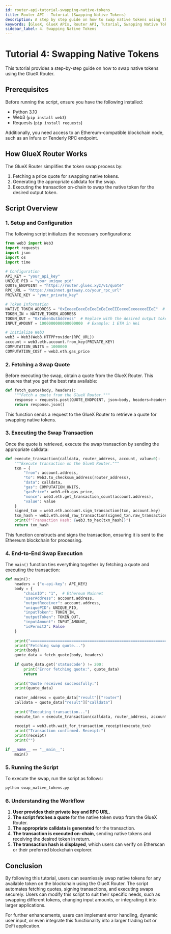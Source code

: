 ```yaml
---
id: router-api-tutorial-swapping-native-tokens
title: Router API - Tutorial (Swapping Native Tokens)
description: A step by step guide on how to swap native tokens using the GlueX Router API
keywords: [GlueX, GlueX APIs, Router API, Tutorial, Swapping Native Tokens, Swap, Native Tokens, DEX, Decentralized Exchange, Liquidity Position, Mint, Router API, GlueX Protocol]
sidebar_label: 4. Swapping Native Tokens
---
```


<head>
    <!-- Meta -->
    <meta charset="UTF-8"/>
    <meta name="viewport" content="width=device-width, initial-scale=1.0"/>
    <meta name="description" content="A step by step guide on how to swap native tokens using the GlueX Router API" />
    <meta name="keywords" content="GlueX, GlueX APIs, Router API, Tutorial, Swapping Native Tokens, Swap, Native Tokens, DEX, Decentralized Exchange, Liquidity Position, Mint, Router API, GlueX Protocol" />
    <meta name="author" content="GlueX Protocol" />
    <!-- Open Graph -->
    <meta property="og:title" content="Router API - Tutorial (Swapping Native Tokens) | GlueX Protocol" />
    <meta property="og:description" content="A step by step guide on how to swap native tokens using the GlueX Router API" />
    <meta property="og:image" content="https://docs.gluex.xyz/banner.jpg" />
    <meta property="og:url" content="https://docs.gluex.xyz/gluex-apis/router-api/tutorials/router-api-tutorial-swapping-native-tokens" />
    <meta property="og:type" content="website" />
    <!-- Twitter -->
    <meta name="twitter:title" content="Router API - Tutorial (Swapping Native Tokens) | GlueX Protocol" />
    <meta name="twitter:url" content="https://docs.gluex.xyz/gluex-apis/router-api/tutorials/router-api-tutorial-swapping-native-tokens" />
    <meta name="twitter:description" content="A step by step guide on how to swap native tokens using the GlueX Router API" />
    <meta name="twitter:image" content="https://docs.gluex.xyz/banner.jpg" />
    <meta name="twitter:card" content="https://docs.gluex.xyz/banner.jpg" />
</head>

# Tutorial 4: Swapping Native Tokens

This tutorial provides a step-by-step guide on how to swap native tokens using the GlueX Router.

## Prerequisites

Before running the script, ensure you have the following installed:

- Python 3.10
- Web3 (`pip install web3`)
- Requests (`pip install requests`)

Additionally, you need access to an Ethereum-compatible blockchain node, such as an Infura or Tenderly RPC endpoint.

## How GlueX Router Works

The GlueX Router simplifies the token swap process by:
1. Fetching a price quote for swapping native tokens.
2. Generating the appropriate calldata for the swap.
3. Executing the transaction on-chain to swap the native token for the desired output token.

## Script Overview

### 1. **Setup and Configuration**

The following script initializes the necessary configurations:

```python
from web3 import Web3
import requests
import json
import os
import time

# Configuration
API_KEY = "your_api_key"
UNIQUE_PID = "your_unique_pid"
QUOTE_ENDPOINT = "https://router.gluex.xyz/v1/quote"
RPC_URL = "https://mainnet.gateway.co/your_rpc_url"
PRIVATE_KEY = "your_private_key"

# Token Information
NATIVE_TOKEN_ADDRESS = "0xEeeeeEeeeEeEeeEeEeEeeEEEeeeeEeeeeeeeEEeE"  # Represents native ETH
TOKEN_IN = NATIVE_TOKEN_ADDRESS
TOKEN_OUT = "0xTokenOutAddress"  # Replace with the desired output token address
INPUT_AMOUNT = 1000000000000000000  # Example: 1 ETH in Wei

# Initialize Web3
web3 = Web3(Web3.HTTPProvider(RPC_URL))
account = web3.eth.account.from_key(PRIVATE_KEY)
COMPUTATION_UNITS = 1000000
COMPUTATION_COST = web3.eth.gas_price
```

### 2. **Fetching a Swap Quote**

Before executing the swap, obtain a quote from the GlueX Router. This ensures that you get the best rate available:

```python
def fetch_quote(body, headers):
    """Fetch a quote from the GlueX Router."""
    response = requests.post(QUOTE_ENDPOINT, json=body, headers=headers)
    return response.json()
```

This function sends a request to the GlueX Router to retrieve a quote for swapping native tokens.

### 3. **Executing the Swap Transaction**

Once the quote is retrieved, execute the swap transaction by sending the appropriate calldata:

```python
def execute_transaction(calldata, router_address, account, value=0):
    """Execute transaction on the GlueX Router."""
    txn = {
        "from": account.address,
        "to": Web3.to_checksum_address(router_address),
        "data": calldata,
        "gas": COMPUTATION_UNITS,
        "gasPrice": web3.eth.gas_price,
        "nonce": web3.eth.get_transaction_count(account.address),
        "value": value
    }
    signed_txn = web3.eth.account.sign_transaction(txn, account.key)
    txn_hash = web3.eth.send_raw_transaction(signed_txn.raw_transaction)
    print(f"Transaction Hash: {web3.to_hex(txn_hash)}")
    return txn_hash
```

This function constructs and signs the transaction, ensuring it is sent to the Ethereum blockchain for processing.

### 4. **End-to-End Swap Execution**

The `main()` function ties everything together by fetching a quote and executing the transaction:

```python
def main():
    headers = {"x-api-key": API_KEY}
    body = {
        "chainID": "1",  # Ethereum Mainnet
        "userAddress": account.address,
        "outputReceiver": account.address,
        "uniquePID": UNIQUE_PID,
        "inputToken": TOKEN_IN,
        "outputToken": TOKEN_OUT,
        "inputAmount": INPUT_AMOUNT,
        "isPermit2": False
    }
    
    print("============================================================================")
    print("Fetching swap quote...")
    print(body)
    quote_data = fetch_quote(body, headers)
    
    if quote_data.get('statusCode') != 200:
        print("Error fetching quote:", quote_data)
        return
    
    print("Quote received successfully:")
    print(quote_data)
    
    router_address = quote_data["result"]["router"]
    calldata = quote_data["result"]["calldata"]
    
    print("Executing transaction...")
    execute_txn = execute_transaction(calldata, router_address, account, value=INPUT_AMOUNT)
    
    receipt = web3.eth.wait_for_transaction_receipt(execute_txn)
    print("Transaction confirmed. Receipt:")
    print(receipt)
    print("")

if __name__ == "__main__":
    main()
```

### 5. **Running the Script**

To execute the swap, run the script as follows:

```bash
python swap_native_tokens.py
```

### 6. **Understanding the Workflow**

1. **User provides their private key and RPC URL.**  
2. **The script fetches a quote** for the native token swap from the GlueX Router.  
3. **The appropriate calldata is generated** for the transaction.  
4. **The transaction is executed on-chain**, sending native tokens and receiving the desired token in return.  
5. **The transaction hash is displayed**, which users can verify on Etherscan or their preferred blockchain explorer.

## Conclusion

By following this tutorial, users can seamlessly swap native tokens for any available token on the blockchain using the GlueX Router. The script automates fetching quotes, signing transactions, and executing swaps securely. Users can modify this script to suit their specific needs, such as swapping different tokens, changing input amounts, or integrating it into larger applications.

For further enhancements, users can implement error handling, dynamic user input, or even integrate this functionality into a larger trading bot or DeFi application.
